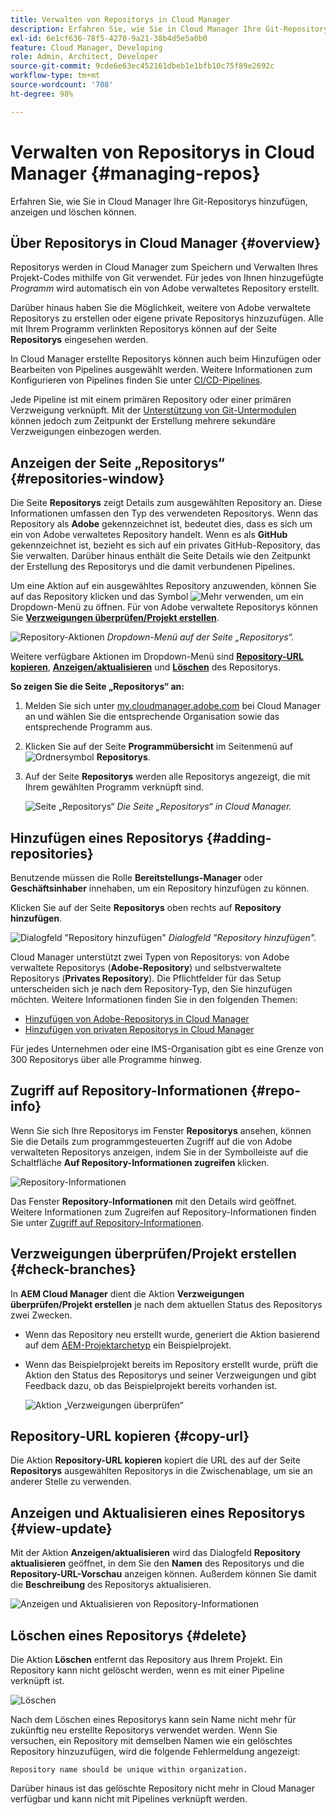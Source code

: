 ```yaml
---
title: Verwalten von Repositorys in Cloud Manager
description: Erfahren Sie, wie Sie in Cloud Manager Ihre Git-Repositorys hinzufügen, anzeigen und löschen können.
exl-id: 6e1cf636-78f5-4270-9a21-38b4d5e5a0b0
feature: Cloud Manager, Developing
role: Admin, Architect, Developer
source-git-commit: 9cde6e63ec452161dbeb1e1bfb10c75f89e2692c
workflow-type: tm+mt
source-wordcount: '708'
ht-degree: 98%

---
```



# Verwalten von Repositorys in Cloud Manager {#managing-repos}

Erfahren Sie, wie Sie in Cloud Manager Ihre Git-Repositorys hinzufügen, anzeigen und löschen können.

## Über Repositorys in Cloud Manager {#overview}

Repositorys werden in Cloud Manager zum Speichern und Verwalten Ihres Projekt-Codes mithilfe von Git verwendet. Für jedes von Ihnen hinzugefügte *Programm* wird automatisch ein von Adobe verwaltetes Repository erstellt.

Darüber hinaus haben Sie die Möglichkeit, weitere von Adobe verwaltete Repositorys zu erstellen oder eigene private Repositorys hinzuzufügen. Alle mit Ihrem Programm verlinkten Repositorys können auf der Seite **Repositorys** eingesehen werden.

In Cloud Manager erstellte Repositorys können auch beim Hinzufügen oder Bearbeiten von Pipelines ausgewählt werden. Weitere Informationen zum Konfigurieren von Pipelines finden Sie unter [CI/CD-Pipelines](/help/implementing/cloud-manager/configuring-pipelines/introduction-ci-cd-pipelines.md).

Jede Pipeline ist mit einem primären Repository oder einer primären Verzweigung verknüpft. Mit der [Unterstützung von Git-Untermodulen](git-submodules.md) können jedoch zum Zeitpunkt der Erstellung mehrere sekundäre Verzweigungen einbezogen werden.

## Anzeigen der Seite „Repositorys“ {#repositories-window}

Die Seite **Repositorys** zeigt Details zum ausgewählten Repository an. Diese Informationen umfassen den Typ des verwendeten Repositorys. Wenn das Repository als **Adobe** gekennzeichnet ist, bedeutet dies, dass es sich um ein von Adobe verwaltetes Repository handelt. Wenn es als **GitHub** gekennzeichnet ist, bezieht es sich auf ein privates GitHub-Repository, das Sie verwalten. Darüber hinaus enthält die Seite Details wie den Zeitpunkt der Erstellung des Repositorys und die damit verbundenen Pipelines.

Um eine Aktion auf ein ausgewähltes Repository anzuwenden, können Sie auf das Repository klicken und das Symbol ![Mehr](https://spectrum.adobe.com/static/icons/workflow_18/Smock_More_18_N.svg) verwenden, um ein Dropdown-Menü zu öffnen. Für von Adobe verwaltete Repositorys können Sie **[Verzweigungen überprüfen/Projekt erstellen](#check-branches)**.

![Repository-Aktionen](assets/repository-actions.png)
*Dropdown-Menü auf der Seite „Repositorys“.*

Weitere verfügbare Aktionen im Dropdown-Menü sind **[Repository-URL kopieren](#copy-url)**, **[Anzeigen/aktualisieren](#view-update)** und **[Löschen](#delete)** des Repositorys.

**So zeigen Sie die Seite „Repositorys“ an:**

1. Melden Sie sich unter [my.cloudmanager.adobe.com](https://my.cloudmanager.adobe.com/) bei Cloud Manager an und wählen Sie die entsprechende Organisation sowie das entsprechende Programm aus.

1. Klicken Sie auf der Seite **Programmübersicht** im Seitenmenü auf ![Ordnersymbol](https://spectrum.adobe.com/static/icons/workflow_18/Smock_Folder_18_N.svg) **Repositorys**.

1. Auf der Seite **Repositorys** werden alle Repositorys angezeigt, die mit Ihrem gewählten Programm verknüpft sind.

   ![Seite „Repositorys“](assets/repositories.png)
   *Die Seite „Repositorys“ in Cloud Manager.*

## Hinzufügen eines Repositorys {#adding-repositories}

Benutzende müssen die Rolle **Bereitstellungs-Manager** oder **Geschäftsinhaber** innehaben, um ein Repository hinzufügen zu können.

Klicken Sie auf der Seite **Repositorys** oben rechts auf **Repository hinzufügen**.

![Dialogfeld &quot;Repository hinzufügen&quot;](assets/repository-add.png)
*Dialogfeld &quot;Repository hinzufügen&quot;.*

Cloud Manager unterstützt zwei Typen von Repositorys: von Adobe verwaltete Repositorys (**Adobe-Repository**) und selbstverwaltete Repositorys (**Privates Repository**). Die Pflichtfelder für das Setup unterscheiden sich je nach dem Repository-Typ, den Sie hinzufügen möchten. Weitere Informationen finden Sie in den folgenden Themen:

* [Hinzufügen von Adobe-Repositorys in Cloud Manager](adobe-repositories.md)
* [Hinzufügen von privaten Repositorys in Cloud Manager](private-repositories.md)

Für jedes Unternehmen oder eine IMS-Organisation gibt es eine Grenze von 300 Repositorys über alle Programme hinweg.

## Zugriff auf Repository-Informationen {#repo-info}

Wenn Sie sich Ihre Repositorys im Fenster **Repositorys** ansehen, können Sie die Details zum programmgesteuerten Zugriff auf die von Adobe verwalteten Repositorys anzeigen, indem Sie in der Symbolleiste auf die Schaltfläche **Auf Repository-Informationen zugreifen** klicken.

![Repository-Informationen](assets/repository-access-repo-info2.png)

Das Fenster **Repository-Informationen** mit den Details wird geöffnet. Weitere Informationen zum Zugreifen auf Repository-Informationen finden Sie unter [Zugriff auf Repository-Informationen](/help/implementing/cloud-manager/managing-code/accessing-repos.md).

## Verzweigungen überprüfen/Projekt erstellen {#check-branches}

In **AEM Cloud Manager** dient die Aktion **Verzweigungen überprüfen/Projekt erstellen** je nach dem aktuellen Status des Repositorys zwei Zwecken.

* Wenn das Repository neu erstellt wurde, generiert die Aktion basierend auf dem [AEM-Projektarchetyp](https://experienceleague.adobe.com/de/docs/experience-manager-core-components/using/developing/archetype/overview) ein Beispielprojekt.
* Wenn das Beispielprojekt bereits im Repository erstellt wurde, prüft die Aktion den Status des Repositorys und seiner Verzweigungen und gibt Feedback dazu, ob das Beispielprojekt bereits vorhanden ist.

  ![Aktion „Verzweigungen überprüfen“](assets/check-branches.png)

## Repository-URL kopieren {#copy-url}

Die Aktion **Repository-URL kopieren** kopiert die URL des auf der Seite **Repositorys** ausgewählten Repositorys in die Zwischenablage, um sie an anderer Stelle zu verwenden.

## Anzeigen und Aktualisieren eines Repositorys {#view-update}

Mit der Aktion **Anzeigen/aktualisieren** wird das Dialogfeld **Repository aktualisieren** geöffnet, in dem Sie den **Namen** des Repositorys und die **Repository-URL-Vorschau** anzeigen können. Außerdem können Sie damit die **Beschreibung** des Repositorys aktualisieren.

![Anzeigen und Aktualisieren von Repository-Informationen](assets/repository-view-update.png)

## Löschen eines Repositorys {#delete}

Die Aktion **Löschen** entfernt das Repository aus Ihrem Projekt. Ein Repository kann nicht gelöscht werden, wenn es mit einer Pipeline verknüpft ist.

![Löschen](assets/repository-delete.png)

Nach dem Löschen eines Repositorys kann sein Name nicht mehr für zukünftig neu erstellte Repositorys verwendet werden. Wenn Sie versuchen, ein Repository mit demselben Namen wie ein gelöschtes Repository hinzuzufügen, wird die folgende Fehlermeldung angezeigt:

`Repository name should be unique within organization.`

Darüber hinaus ist das gelöschte Repository nicht mehr in Cloud Manager verfügbar und kann nicht mit Pipelines verknüpft werden.

